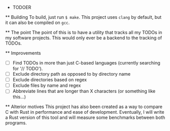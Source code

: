 * TODOER

** Building
To build, just run `$ make`. This project uses `clang` by default, but it can also be compiled on `gcc`.

** The point
The point of this is to have a utility that tracks all my TODOs in my software projects. This would only ever be a backend to the tracking of TODOs.

** Improvements
- [ ] Find TODOs in more than just C-based languages (currently searching for '// TODO').
- [ ] Exclude directory path as opposed to by directory name
- [ ] Exclude directories based on regex
- [ ] Exclude files by name and regex
- [ ] Abbreviate lines that are longer than X characters (or something like this...)

** Alterior motives
This project has also been created as a way to compare C with Rust in performance and ease of development. Eventually, I will write a Rust version of this tool and will measure some benchmarks between both programs.
